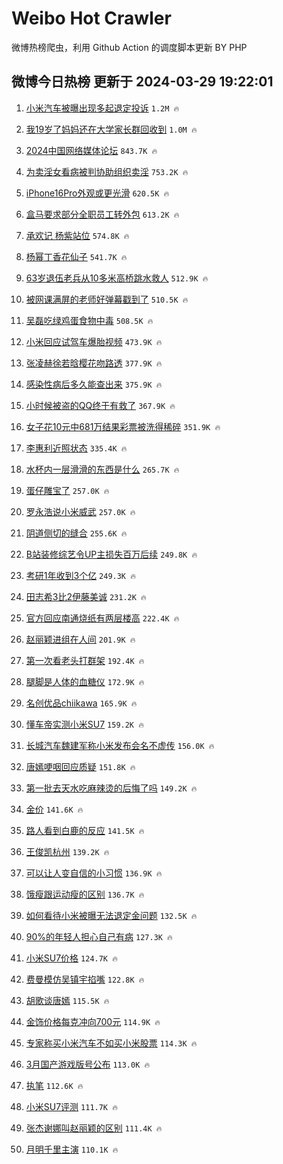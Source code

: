 # Weibo Hot Crawler 



微博热榜爬虫，利用 Github Action 的调度脚本更新 BY PHP 


## 微博今日热榜 更新于 2024-03-29 19:22:01 
1. [小米汽车被曝出现多起退定投诉](https://s.weibo.com/weibo?q=%23%E5%B0%8F%E7%B1%B3%E6%B1%BD%E8%BD%A6%E8%A2%AB%E6%9B%9D%E5%87%BA%E7%8E%B0%E5%A4%9A%E8%B5%B7%E9%80%80%E5%AE%9A%E6%8A%95%E8%AF%89%23&t=31&band_rank=1&Refer=top) `1.2M 🔥` 

1. [我19岁了妈妈还在大学家长群回收到](https://s.weibo.com/weibo?q=%23%E6%88%9119%E5%B2%81%E4%BA%86%E5%A6%88%E5%A6%88%E8%BF%98%E5%9C%A8%E5%A4%A7%E5%AD%A6%E5%AE%B6%E9%95%BF%E7%BE%A4%E5%9B%9E%E6%94%B6%E5%88%B0%23&t=31&band_rank=2&Refer=top) `1.0M 🔥` 

1. [2024中国网络媒体论坛](https://s.weibo.com/weibo?q=%232024%E4%B8%AD%E5%9B%BD%E7%BD%91%E7%BB%9C%E5%AA%92%E4%BD%93%E8%AE%BA%E5%9D%9B%23&t=31&band_rank=3&Refer=top) `843.7K 🔥` 

1. [为卖淫女看病被判协助组织卖淫](https://s.weibo.com/weibo?q=%23%E4%B8%BA%E5%8D%96%E6%B7%AB%E5%A5%B3%E7%9C%8B%E7%97%85%E8%A2%AB%E5%88%A4%E5%8D%8F%E5%8A%A9%E7%BB%84%E7%BB%87%E5%8D%96%E6%B7%AB%23&t=31&band_rank=4&Refer=top) `753.2K 🔥` 

1. [iPhone16Pro外观或更光滑](https://s.weibo.com/weibo?q=%23iPhone16Pro%E5%A4%96%E8%A7%82%E6%88%96%E6%9B%B4%E5%85%89%E6%BB%91%23&t=31&band_rank=5&Refer=top) `620.5K 🔥` 

1. [盒马要求部分全职员工转外包](https://s.weibo.com/weibo?q=%23%E7%9B%92%E9%A9%AC%E8%A6%81%E6%B1%82%E9%83%A8%E5%88%86%E5%85%A8%E8%81%8C%E5%91%98%E5%B7%A5%E8%BD%AC%E5%A4%96%E5%8C%85%23&t=31&band_rank=6&Refer=top) `613.2K 🔥` 

1. [承欢记 杨紫站位](https://s.weibo.com/weibo?q=%E6%89%BF%E6%AC%A2%E8%AE%B0%20%E6%9D%A8%E7%B4%AB%E7%AB%99%E4%BD%8D&t=31&band_rank=7&Refer=top) `574.8K 🔥` 

1. [杨幂丁香花仙子](https://s.weibo.com/weibo?q=%23%E6%9D%A8%E5%B9%82%E4%B8%81%E9%A6%99%E8%8A%B1%E4%BB%99%E5%AD%90%23&t=31&band_rank=8&Refer=top) `541.7K 🔥` 

1. [63岁退伍老兵从10多米高桥跳水救人](https://s.weibo.com/weibo?q=%2363%E5%B2%81%E9%80%80%E4%BC%8D%E8%80%81%E5%85%B5%E4%BB%8E10%E5%A4%9A%E7%B1%B3%E9%AB%98%E6%A1%A5%E8%B7%B3%E6%B0%B4%E6%95%91%E4%BA%BA%23&t=31&band_rank=9&Refer=top) `512.9K 🔥` 

1. [被网课满屏的老师好弹幕戳到了](https://s.weibo.com/weibo?q=%23%E8%A2%AB%E7%BD%91%E8%AF%BE%E6%BB%A1%E5%B1%8F%E7%9A%84%E8%80%81%E5%B8%88%E5%A5%BD%E5%BC%B9%E5%B9%95%E6%88%B3%E5%88%B0%E4%BA%86%23&t=31&band_rank=10&Refer=top) `510.5K 🔥` 

1. [吴磊吃绿鸡蛋食物中毒](https://s.weibo.com/weibo?q=%23%E5%90%B4%E7%A3%8A%E5%90%83%E7%BB%BF%E9%B8%A1%E8%9B%8B%E9%A3%9F%E7%89%A9%E4%B8%AD%E6%AF%92%23&t=31&band_rank=11&Refer=top) `508.5K 🔥` 

1. [小米回应试驾车爆胎视频](https://s.weibo.com/weibo?q=%23%E5%B0%8F%E7%B1%B3%E5%9B%9E%E5%BA%94%E8%AF%95%E9%A9%BE%E8%BD%A6%E7%88%86%E8%83%8E%E8%A7%86%E9%A2%91%23&t=31&band_rank=12&Refer=top) `473.9K 🔥` 

1. [张凌赫徐若晗樱花吻路透](https://s.weibo.com/weibo?q=%E5%BC%A0%E5%87%8C%E8%B5%AB%E5%BE%90%E8%8B%A5%E6%99%97%E6%A8%B1%E8%8A%B1%E5%90%BB%E8%B7%AF%E9%80%8F&t=31&band_rank=13&Refer=top) `377.9K 🔥` 

1. [感染性病后多久能查出来](https://s.weibo.com/weibo?q=%23%E6%84%9F%E6%9F%93%E6%80%A7%E7%97%85%E5%90%8E%E5%A4%9A%E4%B9%85%E8%83%BD%E6%9F%A5%E5%87%BA%E6%9D%A5%23&t=31&band_rank=14&Refer=top) `375.9K 🔥` 

1. [小时候被盗的QQ终于有救了](https://s.weibo.com/weibo?q=%23%E5%B0%8F%E6%97%B6%E5%80%99%E8%A2%AB%E7%9B%97%E7%9A%84QQ%E7%BB%88%E4%BA%8E%E6%9C%89%E6%95%91%E4%BA%86%23&t=31&band_rank=15&Refer=top) `367.9K 🔥` 

1. [女子花10元中681万结果彩票被洗得稀碎](https://s.weibo.com/weibo?q=%23%E5%A5%B3%E5%AD%90%E8%8A%B110%E5%85%83%E4%B8%AD681%E4%B8%87%E7%BB%93%E6%9E%9C%E5%BD%A9%E7%A5%A8%E8%A2%AB%E6%B4%97%E5%BE%97%E7%A8%80%E7%A2%8E%23&t=31&band_rank=16&Refer=top) `351.9K 🔥` 

1. [李惠利近照状态](https://s.weibo.com/weibo?q=%23%E6%9D%8E%E6%83%A0%E5%88%A9%E8%BF%91%E7%85%A7%E7%8A%B6%E6%80%81%23&t=31&band_rank=17&Refer=top) `335.4K 🔥` 

1. [水杯内一层滑滑的东西是什么](https://s.weibo.com/weibo?q=%23%E6%B0%B4%E6%9D%AF%E5%86%85%E4%B8%80%E5%B1%82%E6%BB%91%E6%BB%91%E7%9A%84%E4%B8%9C%E8%A5%BF%E6%98%AF%E4%BB%80%E4%B9%88%23&t=31&band_rank=18&Refer=top) `265.7K 🔥` 

1. [蛋仔雕宝了](https://s.weibo.com/weibo?q=%23%E8%9B%8B%E4%BB%94%E9%9B%95%E5%AE%9D%E4%BA%86%23&t=31&band_rank=19&Refer=top) `257.0K 🔥` 

1. [罗永浩说小米威武](https://s.weibo.com/weibo?q=%23%E7%BD%97%E6%B0%B8%E6%B5%A9%E8%AF%B4%E5%B0%8F%E7%B1%B3%E5%A8%81%E6%AD%A6%23&t=31&band_rank=20&Refer=top) `257.0K 🔥` 

1. [阴道侧切的缝合](https://s.weibo.com/weibo?q=%E9%98%B4%E9%81%93%E4%BE%A7%E5%88%87%E7%9A%84%E7%BC%9D%E5%90%88&t=31&band_rank=21&Refer=top) `255.6K 🔥` 

1. [B站装修综艺令UP主损失百万后续](https://s.weibo.com/weibo?q=%23B%E7%AB%99%E8%A3%85%E4%BF%AE%E7%BB%BC%E8%89%BA%E4%BB%A4UP%E4%B8%BB%E6%8D%9F%E5%A4%B1%E7%99%BE%E4%B8%87%E5%90%8E%E7%BB%AD%23&t=31&band_rank=22&Refer=top) `249.8K 🔥` 

1. [考研1年收到3个亿](https://s.weibo.com/weibo?q=%23%E8%80%83%E7%A0%941%E5%B9%B4%E6%94%B6%E5%88%B03%E4%B8%AA%E4%BA%BF%23&t=31&band_rank=23&Refer=top) `249.3K 🔥` 

1. [田志希3比2伊藤美诚](https://s.weibo.com/weibo?q=%23%E7%94%B0%E5%BF%97%E5%B8%8C3%E6%AF%942%E4%BC%8A%E8%97%A4%E7%BE%8E%E8%AF%9A%23&t=31&band_rank=24&Refer=top) `231.2K 🔥` 

1. [官方回应南通烧纸有两层楼高](https://s.weibo.com/weibo?q=%23%E5%AE%98%E6%96%B9%E5%9B%9E%E5%BA%94%E5%8D%97%E9%80%9A%E7%83%A7%E7%BA%B8%E6%9C%89%E4%B8%A4%E5%B1%82%E6%A5%BC%E9%AB%98%23&t=31&band_rank=25&Refer=top) `222.4K 🔥` 

1. [赵丽颖进组在人间](https://s.weibo.com/weibo?q=%E8%B5%B5%E4%B8%BD%E9%A2%96%E8%BF%9B%E7%BB%84%E5%9C%A8%E4%BA%BA%E9%97%B4&t=31&band_rank=26&Refer=top) `201.9K 🔥` 

1. [第一次看老头打群架](https://s.weibo.com/weibo?q=%23%E7%AC%AC%E4%B8%80%E6%AC%A1%E7%9C%8B%E8%80%81%E5%A4%B4%E6%89%93%E7%BE%A4%E6%9E%B6%23&t=31&band_rank=27&Refer=top) `192.4K 🔥` 

1. [腿脚是人体的血糖仪](https://s.weibo.com/weibo?q=%23%E8%85%BF%E8%84%9A%E6%98%AF%E4%BA%BA%E4%BD%93%E7%9A%84%E8%A1%80%E7%B3%96%E4%BB%AA%23&t=31&band_rank=28&Refer=top) `172.9K 🔥` 

1. [名创优品chiikawa](https://s.weibo.com/weibo?q=%E5%90%8D%E5%88%9B%E4%BC%98%E5%93%81chiikawa&t=31&band_rank=29&Refer=top) `165.9K 🔥` 

1. [懂车帝实测小米SU7](https://s.weibo.com/weibo?q=%23%E6%87%82%E8%BD%A6%E5%B8%9D%E5%AE%9E%E6%B5%8B%E5%B0%8F%E7%B1%B3SU7%23&t=31&band_rank=30&Refer=top) `159.2K 🔥` 

1. [长城汽车魏建军称小米发布会名不虚传](https://s.weibo.com/weibo?q=%23%E9%95%BF%E5%9F%8E%E6%B1%BD%E8%BD%A6%E9%AD%8F%E5%BB%BA%E5%86%9B%E7%A7%B0%E5%B0%8F%E7%B1%B3%E5%8F%91%E5%B8%83%E4%BC%9A%E5%90%8D%E4%B8%8D%E8%99%9A%E4%BC%A0%23&t=31&band_rank=31&Refer=top) `156.0K 🔥` 

1. [唐嫣哽咽回应质疑](https://s.weibo.com/weibo?q=%23%E5%94%90%E5%AB%A3%E5%93%BD%E5%92%BD%E5%9B%9E%E5%BA%94%E8%B4%A8%E7%96%91%23&t=31&band_rank=32&Refer=top) `151.8K 🔥` 

1. [第一批去天水吃麻辣烫的后悔了吗](https://s.weibo.com/weibo?q=%23%E7%AC%AC%E4%B8%80%E6%89%B9%E5%8E%BB%E5%A4%A9%E6%B0%B4%E5%90%83%E9%BA%BB%E8%BE%A3%E7%83%AB%E7%9A%84%E5%90%8E%E6%82%94%E4%BA%86%E5%90%97%23&t=31&band_rank=33&Refer=top) `149.2K 🔥` 

1. [金价](https://s.weibo.com/weibo?q=%E9%87%91%E4%BB%B7&t=31&band_rank=34&Refer=top) `141.6K 🔥` 

1. [路人看到白鹿的反应](https://s.weibo.com/weibo?q=%23%E8%B7%AF%E4%BA%BA%E7%9C%8B%E5%88%B0%E7%99%BD%E9%B9%BF%E7%9A%84%E5%8F%8D%E5%BA%94%23&t=31&band_rank=35&Refer=top) `141.5K 🔥` 

1. [王俊凯杭州](https://s.weibo.com/weibo?q=%23%E7%8E%8B%E4%BF%8A%E5%87%AF%E6%9D%AD%E5%B7%9E%23&t=31&band_rank=36&Refer=top) `139.2K 🔥` 

1. [可以让人变自信的小习惯](https://s.weibo.com/weibo?q=%23%E5%8F%AF%E4%BB%A5%E8%AE%A9%E4%BA%BA%E5%8F%98%E8%87%AA%E4%BF%A1%E7%9A%84%E5%B0%8F%E4%B9%A0%E6%83%AF%23&t=31&band_rank=37&Refer=top) `136.9K 🔥` 

1. [饿瘦跟运动瘦的区别](https://s.weibo.com/weibo?q=%23%E9%A5%BF%E7%98%A6%E8%B7%9F%E8%BF%90%E5%8A%A8%E7%98%A6%E7%9A%84%E5%8C%BA%E5%88%AB%23&t=31&band_rank=38&Refer=top) `136.7K 🔥` 

1. [如何看待小米被曝无法退定金问题](https://s.weibo.com/weibo?q=%23%E5%A6%82%E4%BD%95%E7%9C%8B%E5%BE%85%E5%B0%8F%E7%B1%B3%E8%A2%AB%E6%9B%9D%E6%97%A0%E6%B3%95%E9%80%80%E5%AE%9A%E9%87%91%E9%97%AE%E9%A2%98%23&t=31&band_rank=39&Refer=top) `132.5K 🔥` 

1. [90%的年轻人担心自己有病](https://s.weibo.com/weibo?q=%2390%25%E7%9A%84%E5%B9%B4%E8%BD%BB%E4%BA%BA%E6%8B%85%E5%BF%83%E8%87%AA%E5%B7%B1%E6%9C%89%E7%97%85%23&t=31&band_rank=40&Refer=top) `127.3K 🔥` 

1. [小米SU7价格](https://s.weibo.com/weibo?q=%E5%B0%8F%E7%B1%B3SU7%E4%BB%B7%E6%A0%BC&t=31&band_rank=41&Refer=top) `124.7K 🔥` 

1. [费曼模仿吴镇宇掐嘴](https://s.weibo.com/weibo?q=%23%E8%B4%B9%E6%9B%BC%E6%A8%A1%E4%BB%BF%E5%90%B4%E9%95%87%E5%AE%87%E6%8E%90%E5%98%B4%23&t=31&band_rank=42&Refer=top) `122.8K 🔥` 

1. [胡歌谈唐嫣](https://s.weibo.com/weibo?q=%23%E8%83%A1%E6%AD%8C%E8%B0%88%E5%94%90%E5%AB%A3%23&t=31&band_rank=43&Refer=top) `115.5K 🔥` 

1. [金饰价格每克冲向700元](https://s.weibo.com/weibo?q=%23%E9%87%91%E9%A5%B0%E4%BB%B7%E6%A0%BC%E6%AF%8F%E5%85%8B%E5%86%B2%E5%90%91700%E5%85%83%23&t=31&band_rank=44&Refer=top) `114.9K 🔥` 

1. [专家称买小米汽车不如买小米股票](https://s.weibo.com/weibo?q=%23%E4%B8%93%E5%AE%B6%E7%A7%B0%E4%B9%B0%E5%B0%8F%E7%B1%B3%E6%B1%BD%E8%BD%A6%E4%B8%8D%E5%A6%82%E4%B9%B0%E5%B0%8F%E7%B1%B3%E8%82%A1%E7%A5%A8%23&t=31&band_rank=45&Refer=top) `114.3K 🔥` 

1. [3月国产游戏版号公布](https://s.weibo.com/weibo?q=%233%E6%9C%88%E5%9B%BD%E4%BA%A7%E6%B8%B8%E6%88%8F%E7%89%88%E5%8F%B7%E5%85%AC%E5%B8%83%23&t=31&band_rank=46&Refer=top) `113.0K 🔥` 

1. [执笔](https://s.weibo.com/weibo?q=%E6%89%A7%E7%AC%94&t=31&band_rank=47&Refer=top) `112.6K 🔥` 

1. [小米SU7评测](https://s.weibo.com/weibo?q=%E5%B0%8F%E7%B1%B3SU7%E8%AF%84%E6%B5%8B&t=31&band_rank=48&Refer=top) `111.7K 🔥` 

1. [张杰谢娜叫赵丽颖的区别](https://s.weibo.com/weibo?q=%23%E5%BC%A0%E6%9D%B0%E8%B0%A2%E5%A8%9C%E5%8F%AB%E8%B5%B5%E4%B8%BD%E9%A2%96%E7%9A%84%E5%8C%BA%E5%88%AB%23&t=31&band_rank=49&Refer=top) `111.4K 🔥` 

1. [月明千里主演](https://s.weibo.com/weibo?q=%E6%9C%88%E6%98%8E%E5%8D%83%E9%87%8C%E4%B8%BB%E6%BC%94&t=31&band_rank=50&Refer=top) `110.1K 🔥` 

